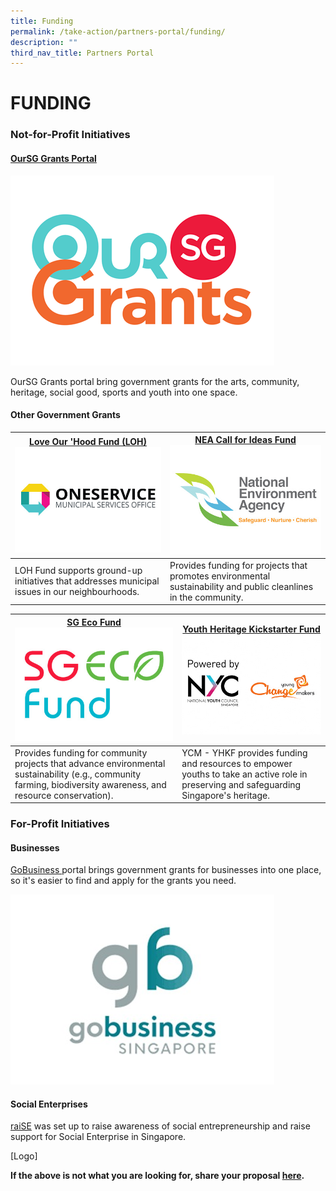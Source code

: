 ```yaml
---
title: Funding
permalink: /take-action/partners-portal/funding/
description: ""
third_nav_title: Partners Portal
---
```

# FUNDING


### Not-for-Profit Initiatives 

#### [OurSG Grants Portal](https://oursggrants.gov.sg)

[![](/images/oursggrants_logo.png)](https://oursggrants.gov.sg)

OurSG Grants portal bring government grants for the arts, community, heritage, social good, sports and youth into one space. 

#### Other Government Grants

| [Love Our 'Hood Fund (LOH)](https://go.gov.sg/fund-application)![](/images/Opportunities/mso-logo_422x304.jpg)| [NEA Call for Ideas Fund](https://www.nea.gov.sg/programmes-grants/grants-and-awards/call-for-ideas-fund) ![](/images/Opportunities/nea-logo_422x304.jpg) |
| -------- | -------- | 
|LOH Fund supports ground-up initiatives that addresses municipal issues in our neighbourhoods. | Provides funding for projects that promotes environmental sustainability and public cleanlines in the community. | 

| [SG Eco Fund](https://www.mse.gov.sg/sgecofund/)![](/images/Opportunities/sg-eco-fund_422x304.jpg)| [Youth Heritage Kickstarter Fund](https://www.nyc.gov.sg/programmes-grants/grants---young-changemakers) ![](/images/Opportunities/nyc-ycm-logo-(422x304).jpg) |
| -------- | -------- | 
| Provides funding for community projects that advance environmental sustainability (e.g., community farming, biodiversity awareness, and resource conservation).  | YCM - YHKF provides funding and resources to empower youths to take an active role in preserving and safeguarding Singapore's heritage.| 



### For-Profit Initiatives 

#### Businesses 

[GoBusiness ](https://gobusiness.gov.sg)portal brings government grants for businesses into one place, so it's easier to find and apply for the grants you need. 

![](/images/Opportunities/gobusiness-logo_422x304.jpg)

#### Social Enterprises

[raiSE](https://www.raise.gov.sg) was set up to raise awareness of social entrepreneurship and raise support for Social Enterprise in Singapore. 

[Logo] 

**If the above is not what you are looking for, share your proposal [here](https://go.gov.sg/takeactiontoday).**